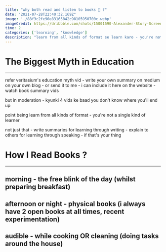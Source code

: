```yaml
---
title: "why both read and listen to books 🤔 ?"
date: "2021-07-28T22:40:32.169Z"
image: './88f3c2fe90e83165842c98105950700c.webp'
imageCredit: https://dribbble.com/shots/15001590-Alexander-Story-Screens
time: 2
categories: ['learning', 'knowledge']
description: "learn from all kinds of format se learn karo - you're not a single kind of learner"
---
```


# The Biggest Myth in Education
-----------------------------

refer veritasium's education myth vid - write your own summary on medium on your own blog - or send it to me - i can include it here on the website - watch book summary vids

but in moderation - kyunki 4 vids ke baad you don't know where you'll end up

point being learn from all kinds of format - you're not a single kind of learner

not just that - write summaries for learning through writing - explain to others for learning through speaking - if that's your thing

# How I Read Books ?
--------------------

## **morning** - the free blink of the day (whilst preparing breakfast)
## **afternoon or night** - physical books (i always have 2 open books at all times, recent experimentation)
## **audible** - while cooking OR cleaning (doing tasks around the house)
